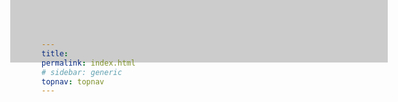 ```yaml
---
title:
permalink: index.html
# sidebar: generic
topnav: topnav
---
```


<style>
body {
  background-image: url('/docs/images/bak.png'); /*사용된 이미지 경로*/
  background-color: #cccccc;
  background-repeat: no-repeat; /* 이미지를 반복하지 않음 */
  height: 0px; /* 지정된 높이를 설정한다 */
  background-position: center; /* 이미지 중심 */
  background-size: cover; /* 전체 컨테이너를 덮도록 배경 이미지 크기 조정*/
  position: relative;
}



